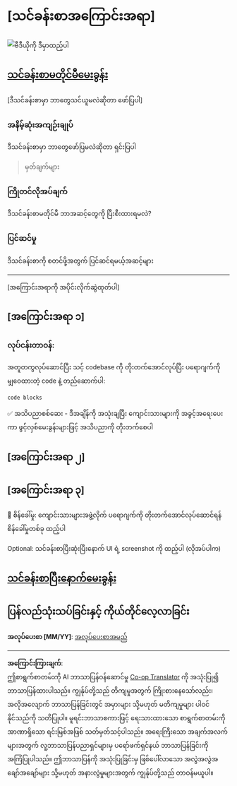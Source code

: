 <!--
CO_OP_TRANSLATOR_METADATA:
{
  "original_hash": "0494be70ad7fadd13a8c3d549c23e355",
  "translation_date": "2025-08-28T17:31:25+00:00",
  "source_file": "lesson-template/README.md",
  "language_code": "my"
}
-->
# [သင်ခန်းစာအကြောင်းအရာ]

![ဗီဒီယိုကို ဒီမှာထည့်ပါ](../../../lesson-template/video-url)

## [သင်ခန်းစာမတိုင်မီမေးခွန်း](../../../lesson-template/quiz-url)

[ဒီသင်ခန်းစာမှာ ဘာတွေသင်ယူမလဲဆိုတာ ဖော်ပြပါ]

### အနိမ့်ဆုံးအကျဉ်းချုပ်

ဒီသင်ခန်းစာမှာ ဘာတွေဖော်ပြမလဲဆိုတာ ရှင်းပြပါ

> မှတ်ချက်များ

### ကြိုတင်လိုအပ်ချက်

ဒီသင်ခန်းစာမတိုင်မီ ဘာအဆင့်တွေကို ပြီးစီးထားရမလဲ?

### ပြင်ဆင်မှု

ဒီသင်ခန်းစာကို စတင်ဖို့အတွက် ပြင်ဆင်ရမယ့်အဆင့်များ

---

[အကြောင်းအရာကို အပိုင်းလိုက်ဆွဲထုတ်ပါ]

## [အကြောင်းအရာ ၁]

### လုပ်ငန်းတာဝန်:

အတူတကွလုပ်ဆောင်ပြီး သင့် codebase ကို တိုးတက်အောင်လုပ်ပြီး ပရောဂျက်ကို မျှဝေထားတဲ့ code နဲ့ တည်ဆောက်ပါ:

```html
code blocks
```

✅ အသိပညာစစ်ဆေး - ဒီအချိန်ကို အသုံးချပြီး ကျောင်းသားများကို အခွင့်အရေးပေးကာ ဖွင့်လှစ်မေးခွန်းများဖြင့် အသိပညာကို တိုးတက်စေပါ

## [အကြောင်းအရာ ၂]

## [အကြောင်းအရာ ၃]

🚀 စိန်ခေါ်မှု: ကျောင်းသားများအဖွဲ့လိုက် ပရောဂျက်ကို တိုးတက်အောင်လုပ်ဆောင်ရန် စိန်ခေါ်မှုတစ်ခု ထည့်ပါ

Optional: သင်ခန်းစာပြီးဆုံးပြီးနောက် UI ရဲ့ screenshot ကို ထည့်ပါ (လိုအပ်ပါက)

## [သင်ခန်းစာပြီးနောက်မေးခွန်း](../../../lesson-template/quiz-url)

## ပြန်လည်သုံးသပ်ခြင်းနှင့် ကိုယ်တိုင်လေ့လာခြင်း

**အလုပ်ပေးစာ [MM/YY]**: [အလုပ်ပေးစာအမည်](assignment.md)

---

**အကြောင်းကြားချက်**:  
ဤစာရွက်စာတမ်းကို AI ဘာသာပြန်ဝန်ဆောင်မှု [Co-op Translator](https://github.com/Azure/co-op-translator) ကို အသုံးပြု၍ ဘာသာပြန်ထားပါသည်။ ကျွန်ုပ်တို့သည် တိကျမှုအတွက် ကြိုးစားနေသော်လည်း၊ အလိုအလျောက် ဘာသာပြန်ခြင်းတွင် အမှားများ သို့မဟုတ် မတိကျမှုများ ပါဝင်နိုင်သည်ကို သတိပြုပါ။ မူရင်းဘာသာစကားဖြင့် ရေးသားထားသော စာရွက်စာတမ်းကို အာဏာရှိသော ရင်းမြစ်အဖြစ် သတ်မှတ်သင့်ပါသည်။ အရေးကြီးသော အချက်အလက်များအတွက် လူ့ဘာသာပြန်ပညာရှင်များမှ ပရော်ဖက်ရှင်နယ် ဘာသာပြန်ခြင်းကို အကြံပြုပါသည်။ ဤဘာသာပြန်ကို အသုံးပြုခြင်းမှ ဖြစ်ပေါ်လာသော အလွဲအလွဲအချော်အချော်များ သို့မဟုတ် အနားလွဲမှုများအတွက် ကျွန်ုပ်တို့သည် တာဝန်မယူပါ။